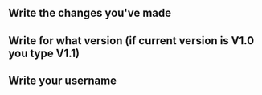 ## Write the changes you've made

## Write for what version (if current version is V1.0 you type V1.1)

## Write your username
